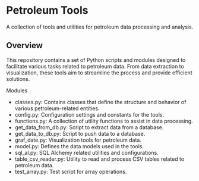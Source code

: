 # Petroleum Tools
A collection of tools and utilities for petroleum data processing and analysis.
## Overview
This repository contains a set of Python scripts and modules designed to facilitate various tasks related to petroleum data. From data extraction to visualization, these tools aim to streamline the process and provide efficient solutions.

Modules
- classes.py: Contains classes that define the structure and behavior of various petroleum-related entities.
- config.py: Configuration settings and constants for the tools.
- functions.py: A collection of utility functions to assist in data processing.
- get_data_from_db.py: Script to extract data from a database.
- get_data_to_db.py: Script to push data to a database.
- graf_date.py: Visualization tools for petroleum data.
- model.py: Defines the data models used in the tools.
- sql_al.py: SQL Alchemy related utilities and configurations.
- table_csv_reader.py: Utility to read and process CSV tables related to petroleum data.
- test_array.py: Test script for array operations.
